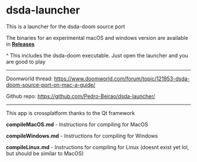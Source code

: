 # dsda-launcher
This is a launcher for the dsda-doom source port

The binaries for an experimental macOS and windows version are available in [**Releases**](https://github.com/Pedro-Beirao/dsda-launcher/releases)

^ This includes the dsda-doom executable. Just open the launcher and you are good to play

___

Doomworld thread: https://www.doomworld.com/forum/topic/121953-dsda-doom-source-port-on-mac-a-guide/

Github repo: https://github.com/Pedro-Beirao/dsda-launcher/
___
This app is crossplatform thanks to the Qt framework

**compileMacOS.md** - Instructions for compiling for MacOS

**compileWindows.md** - Instructions for compiling for Windows

**compileLinux.md** - Instructions for compiling for Linux (doesnt exist yet lol, but should be similar to MacOS)
